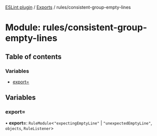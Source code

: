 [ESLint plugin](../index.md) / [Exports](../modules.md) / rules/consistent-group-empty-lines

# Module: rules/consistent-group-empty-lines

## Table of contents

### Variables

- [export&#x3D;](rules_consistent_group_empty_lines.md#export&#x3D;)

## Variables

### export&#x3D;

• **export=**: `RuleModule`<``"expectingEmptyLine"`` \| ``"unexpectedEmptyLine"``, `objects`, `RuleListener`\>
